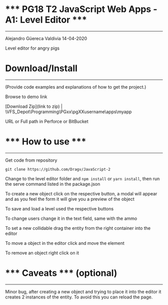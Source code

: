 # *** PG18 T2 JavaScript Web Apps - A1: Level Editor ***
---------------------------------------
Alejandro Güereca Valdivia
14-04-2020

Level editor for angry pigs

# Download/Install
---------------------------------------
(Provide code examples and explanations of how to get the project.)

Browse to demo link

[Download Zip](link to zip) | \\VFS_Depot\Programming\PGxx\pgXXusername\apps\myapp

URL or Full path in Perforce or BitBucket



# *** How to use ***
---------------------------------------

Get code from repository

```
git clone https://github.com/Dragv/JavaScript-2
```

Change to the level editor folder and `npm install` or `yarn install`, then run the serve
command listed in the package.json

To create a new object click on the respective button, a modal will appear and as you feel the form
it will give you a preview of the object

To save and load a level used the respective buttons

To change users change it in the text field, same with the ammo

To set a new collidable drag the entity from the right container into the editor

To move a object in the editor click and move the element

To remove an object right click on it

# *** Caveats *** (optional)
---------------------------------------

Minor bug, after creating a new object and trying to place it into the editor it creates 2 instances of the
entity. To avoid this you can reload the page.